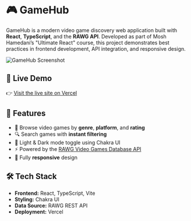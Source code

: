 # 🎮 GameHub

GameHub is a modern video game discovery web application built with **React**, **TypeScript**, and the **RAWG API**. Developed as part of Mosh Hamedani’s "Ultimate React" course, this project demonstrates best practices in frontend development, API integration, and responsive design.

![GameHub Screenshot](./public/thumbnail.png) <!-- Replace with actual image path -->

## 🚀 Live Demo

👉 [Visit the live site on Vercel](https://your-gamehub.vercel.app)

## 📌 Features

- 🎯 Browse video games by **genre**, **platform**, and **rating**
- 🔍 Search games with **instant filtering**
- 🌙 Light & Dark mode toggle using Chakra UI
- ⚡ Powered by the [RAWG Video Games Database API](https://rawg.io/apidocs)
- 📱 Fully **responsive** design

## 🛠 Tech Stack

- **Frontend:** React, TypeScript, Vite
- **Styling:** Chakra UI
- **Data Source:** RAWG REST API
- **Deployment:** Vercel
